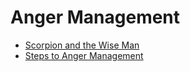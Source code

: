 # Anger Management
- [Scorpion and the Wise Man](https://jyotirgamya.org/article/scorpion-wise-man/)
- [Steps to Anger Management](https://jyotirgamya.org/article/steps-anger-management/)
